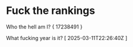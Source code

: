 # Fuck the rankings

Who the hell am I?
{ 17238491 }

What fucking year is it?
[ 2025-03-11T22:26:40Z ]
